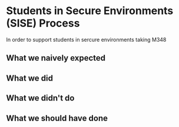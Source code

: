 # Students in Secure Environments (SISE) Process

In order to support students in sercure environments taking M348 


## What we naively expected


## What we did


## What we didn't do


## What we should have done